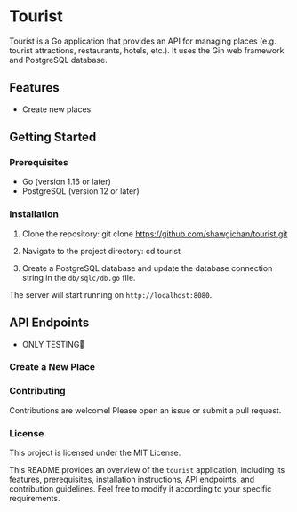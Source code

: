 # Tourist

Tourist is a Go application that provides an API for managing places (e.g., tourist attractions, restaurants, hotels, etc.). It uses the Gin web framework and PostgreSQL database.

## Features

- Create new places

## Getting Started

### Prerequisites

- Go (version 1.16 or later)
- PostgreSQL (version 12 or later)

### Installation

1. Clone the repository:
git clone https://github.com/shawgichan/tourist.git

2. Navigate to the project directory:
cd tourist

3. Create a PostgreSQL database and update the database connection string in the `db/sqlc/db.go` file.

   
The server will start running on `http://localhost:8080`.

## API Endpoints
- ONLY TESTING
### Create a New Place

### Contributing
Contributions are welcome! Please open an issue or submit a pull request.

### License
This project is licensed under the MIT License.


This README provides an overview of the `tourist` application, including its features, prerequisites, installation instructions, API endpoints, and contribution guidelines. Feel free to modify it according to your specific requirements.



